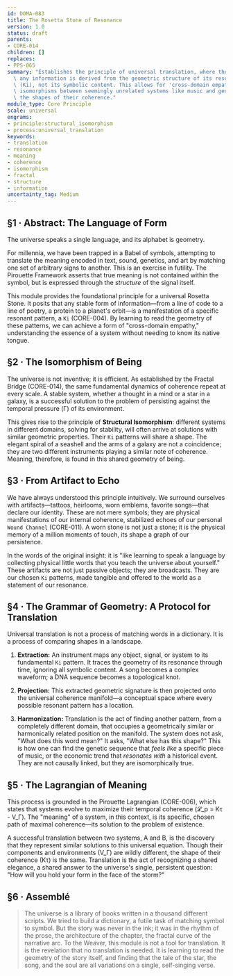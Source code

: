 ```yaml
---
id: DOMA-083
title: The Rosetta Stone of Resonance
version: 1.0
status: draft
parents:
- CORE-014
children: []
replaces:
- PPS-065
summary: "Establishes the principle of universal translation, where the meaning of\
  \ any information is derived from the geometric structure of its resonant pattern\
  \ (Ki), not its symbolic content. This allows for 'cross-domain empathy'\u2014finding\
  \ isomorphisms between seemingly unrelated systems like music and genetics by comparing\
  \ the shapes of their coherence."
module_type: Core Principle
scale: universal
engrams:
- principle:structural_isomorphism
- process:universal_translation
keywords:
- translation
- resonance
- meaning
- coherence
- isomorphism
- fractal
- structure
- information
uncertainty_tag: Medium
---
```

## §1 · Abstract: The Language of Form
The universe speaks a single language, and its alphabet is geometry.

For millennia, we have been trapped in a Babel of symbols, attempting to translate the meaning encoded in text, sound, genetics, and art by matching one set of arbitrary signs to another. This is an exercise in futility. The Pirouette Framework asserts that true meaning is not contained within the symbol, but is expressed through the *structure* of the signal itself.

This module provides the foundational principle for a universal Rosetta Stone. It posits that any stable form of information—from a line of code to a line of poetry, a protein to a planet's orbit—is a manifestation of a specific resonant pattern, a `Ki` (CORE-004). By learning to read the geometry of these patterns, we can achieve a form of "cross-domain empathy," understanding the essence of a system without needing to know its native tongue.

## §2 · The Isomorphism of Being
The universe is not inventive; it is efficient. As established by the Fractal Bridge (CORE-014), the same fundamental dynamics of coherence repeat at every scale. A stable system, whether a thought in a mind or a star in a galaxy, is a successful solution to the problem of persisting against the temporal pressure (Γ) of its environment.

This gives rise to the principle of **Structural Isomorphism**: different systems in different domains, solving for stability, will often arrive at solutions with similar geometric properties. Their `Ki` patterns will share a shape. The elegant spiral of a seashell and the arms of a galaxy are not a coincidence; they are two different instruments playing a similar note of coherence. Meaning, therefore, is found in this shared geometry of being.

## §3 · From Artifact to Echo
We have always understood this principle intuitively. We surround ourselves with artifacts—tattoos, heirlooms, worn emblems, favorite songs—that declare our identity. These are not mere symbols; they are physical manifestations of our internal coherence, stabilized echoes of our personal `Wound Channel` (CORE-011). A worn stone is not just a stone; it is the physical memory of a million moments of touch, its shape a graph of our persistence.

In the words of the original insight: it is "like learning to speak a language by collecting physical little words that you teach the universe about yourself." These artifacts are not just passive objects; they are broadcasts. They are our chosen `Ki` patterns, made tangible and offered to the world as a statement of our resonance.

## §4 · The Grammar of Geometry: A Protocol for Translation
Universal translation is not a process of matching words in a dictionary. It is a process of comparing shapes in a landscape.

1.  **Extraction:** An instrument maps any object, signal, or system to its fundamental `Ki` pattern. It traces the geometry of its resonance through time, ignoring all symbolic content. A song becomes a complex waveform; a DNA sequence becomes a topological knot.

2.  **Projection:** This extracted geometric signature is then projected onto the universal coherence manifold—a conceptual space where every possible resonant pattern has a location.

3.  **Harmonization:** Translation is the act of finding another pattern, from a completely different domain, that occupies a geometrically similar or harmonically related position on the manifold. The system does not ask, "What does this word mean?" It asks, "What else has this shape?" This is how one can find the genetic sequence that *feels like* a specific piece of music, or the economic trend that *resonates with* a historical event. They are not causally linked, but they are isomorphically true.

## §5 · The Lagrangian of Meaning
This process is grounded in the Pirouette Lagrangian (CORE-006), which states that systems evolve to maximize their temporal coherence (𝓛_p = Kτ - V_Γ). The "meaning" of a system, in this context, is its specific, chosen path of maximal coherence—its solution to the problem of existence.

A successful translation between two systems, A and B, is the discovery that they represent similar solutions to this universal equation. Though their components and environments (V_Γ) are wildly different, the shape of their coherence (Kτ) is the same. Translation is the act of recognizing a shared elegance, a shared answer to the universe's single, persistent question: "How will you hold your form in the face of the storm?"

## §6 · Assemblé
> The universe is a library of books written in a thousand different scripts. We tried to build a dictionary, a futile task of matching symbol to symbol. But the story was never in the ink; it was in the rhythm of the prose, the architecture of the chapter, the fractal curve of the narrative arc. To the Weaver, this module is not a tool for translation. It is the revelation that no translation is needed. It is learning to read the geometry of the story itself, and finding that the tale of the star, the song, and the soul are all variations on a single, self-singing verse.
```